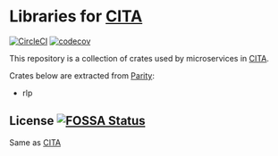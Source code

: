 # Libraries for [CITA](https://github.com/citahub/cita)

[![CircleCI](https://circleci.com/gh/citahub/cita-common/tree/develop.svg?style=svg)](https://circleci.com/gh/citahub/cita-common/tree/develop)
[![codecov](https://codecov.io/gh/citahub/cita-common/branch/develop/graph/badge.svg)](https://codecov.io/gh/citahub/cita-common)

This repository is a collection of crates used by microservices in [CITA](https://github.com/citahub/cita).

Crates below are extracted from [Parity](https://github.com/paritytech/parity):

- rlp

## License [![FOSSA Status](https://app.fossa.com/api/projects/git%2Bgithub.com%2Fcitahub%2Fcita-common.svg?type=shield)](https://app.fossa.com/projects/git%2Bgithub.com%2Fcitahub%2Fcita-common?ref=badge_shield)

Same as [CITA](https://github.com/citahub/cita)
